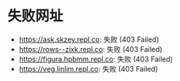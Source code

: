 # 失败网址
- https://ask.skzey.repl.co: 失败 (403
Failed)
- https://rows--zixk.repl.co: 失败 (403
Failed)
- https://figura.hpbmm.repl.co: 失败 (403
Failed)
- https://veg.linlim.repl.co: 失败 (403
Failed)
